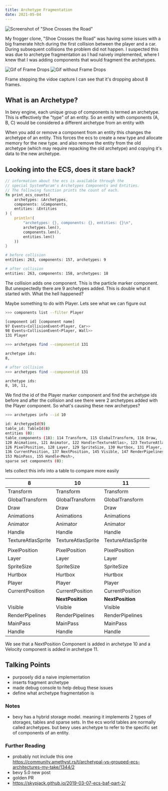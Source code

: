 ```yaml
---
title: Archetype Fragmentation
date: 2021-05-04
---
```

![Screenshot of "Shoe Crosses the Road"](/images/shoe-crosses-the-road.png)

My frogger clone, "Shoe Crosses the Road" was having some issues with a big framerate hitch during the first collision between the player and a car.  During subsequent collisions the problem did not happen.  I suspected this was due to archetype fragmentation as I had naively implemented, where I knew that I was adding components that would fragment the archetypes.

![Gif of Frame Drops](/images/bad-crash-zoomed.gif) ![Gif without Frame Drops](/images/good-crash-zoomed.gif)

Frame stepping the vidoe capture I can see that it's dropping about 8 frames.

## What is an Archetype?

In bevy engine, each unique group of components is termed an archetype.  This is effectively the "type" of an entity.  So an entity with components (A, B, C) would be considered a different archetype from an entity with 

When you add or remove a component from an entity this changes the archetype of an entity.  This forces the ecs to create a new type and allocate memory for the new type.  and also remove the entity from the old archetype (which may require repacking the old archetype) and copying it's data to the new archetype.

## Looking into the ECS, does it stare back?

```rust
// information about the ecs is available through the 
// special SystemParam's Archetypes Components and Entities.  
// The following function prints the count of each.
fn print_ecs_counts(
    archetypes: &Archetypes, 
    components: &Components, 
    entities: &Entities
) {
    println!(
        "archetypes: {}, components: {}, entities: {}\n",
        archetypes.len(),
        components.len(),
        entities.len()
    ))
}
```

```bash
# before collision
entities: 263, components: 157, archetypes: 9

# after collision
entities: 263, components: 158, archetypes: 18
```

The collision adds one component.  This is the particle marker component.  But unexpectedly there are 9 archetypes added.  This is double what it started with.  What the hell happened?

Maybe something to do with Player.  Lets see what we can figure out 

```bash
>>> components list --filter Player

[component id] [component name]
97 Events<CollisionEvent<Player, Car>>
98 Events<CollisionEvent<Player, Wall>>
131 Player

>>> archetypes find --componentid 131

archetype ids:
8,

# after collision
>>> archetypes find --componentid 131

archetype ids:
8, 10, 11,
```

We find the id of the Player marker component and find the archetype ids before and after the collision and see there were 2 archetypes added with the Player component.  So what's causing these new archetypes?

```bash
>>> archetypes info --id 10

id: ArchetypeId(9)
table_id: TableId(8)
entities (0):
table_components (18): 114 Transform, 115 GlobalTransform, 116 Draw, 
120 Animations, 121 Animator, 122 Handle<TextureAtlas>, 123 TextureAtlasSprite, 
126 PixelPosition, 128 Layer, 129 SpriteSize, 130 Hurtbox, 131 Player, 
136 CurrentPosition, 137 NextPosition, 145 Visible, 147 RenderPipelines, 
153 MainPass, 155 Handle<Mesh>,
sparse set components (0):
```


lets collect this info into a table to compare more easily


|8  |10  |11 |
|---|---|---|
|Transform|Transform|Transform|
|GlobalTransform|GlobalTransform|GlobalTransform|
|Draw|Draw|Draw|
|Animations|Animations|Animations
|Animator|Animator|Animator
|Handle<TextureAtlas>|Handle<TextureAtlas>|Handle<TextureAtlas>|
|TextureAtlasSprite|TextureAtlasSprite|TextureAtlasSprite|
||||**Velocity**|
|PixelPosition|PixelPosition|PixelPosition|
|Layer|Layer|Layer|
|SpriteSize|SpriteSize|SpriteSize|
|Hurtbox|Hurtbox|Hurtbox|
|Player|Player|Player|
|CurrentPosition|CurrentPosition|CurrentPosition|
||**NextPosition**|**NextPosition**|
|Visible|Visible|Visible|
|RenderPipelines|RenderPipelines|RenderPipelines|
|MainPass|MainPass|MainPass|
|Handle<Mesh>|Handle<Mesh>|Handle<Mesh>|

We see that a NextPosition Component is added in archetype 10 and a Velocity component is added in archetype 11.

## Talking Points
* purposely did a naive implementation
* inserts fragment archetype
* made debug console to help debug these issues
* define what archetype fragmentation is

### Notes
* bevy has a hybrid storage model.  meaning it implements 2 types of storages, tables and sparse sets.  In the ecs world tables are normally called archetypes. but bevy uses archetype to refer to the specific set of components of an entity.

### Further Reading
* probably not include this one https://community.amethyst.rs/t/archetypal-vs-grouped-ecs-architectures-my-take/1344/2
* bevy 5.0 new post
* golden PR
* https://skypjack.github.io/2019-03-07-ecs-baf-part-2/